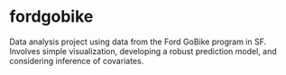 # fordgobike
Data analysis project using data from the Ford GoBike program in SF. Involves simple visualization, developing a robust prediction model, and considering inference of covariates.
